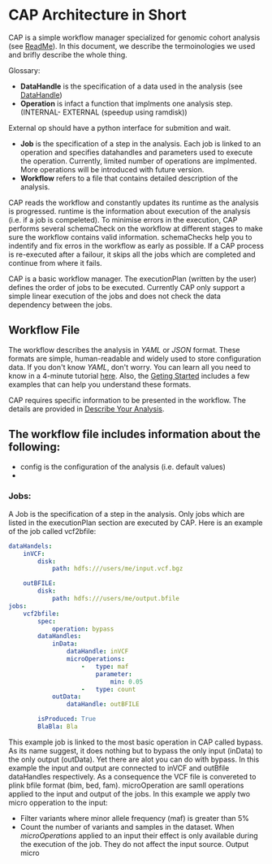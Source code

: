 # CAP Architecture in Short

CAP is a simple workflow manager specialized for genomic cohort analysis (see [ReadMe](../README.md)). In this document, we describe the termoinologies we used and brifly describe the whole thing. 

Glossary:
- **DataHandle** is the specification of a data used in the analysis (see [DataHandle](DataHandle.md))
- **Operation** is infact a function that implments one analysis step. (INTERNAL- EXTERNAL (speedup using ramdisk))

External op should have a python interface for submition and wait.

- **Job** is the specification of a step in the analysis. Each job is linked to an operation and specifies datahandles and parameters used to execute the operation. Currently, limited number of operations are implmented. More operations will be introduced with future version.
- **Workflow** refers to a file that contains detailed description of the analysis.


CAP reads the workflow and constantly updates its runtime as the analysis is progressed.
runtime is the information about execution of the analysis (i.e. if a job is compeleted).
To minimise errors in the execution, CAP performs several schemaCheck on the workflow at different stages to make sure the workflow contains valid information.
schemaChecks help you to indentify and fix erros in the workflow as early as possible.
If a CAP process is re-executed after a failour, it skips all the jobs which are completed and continue from where it fails.

CAP is a basic workflow manager. The executionPlan (written by the user) defines the order of jobs to be executed. Currently CAP only support a simple linear execution of the jobs and does not check the data dependency between the jobs.


## Workflow File
The workflow describes the analysis in *YAML* or *JSON* format. These formats are simple, human-readable and widely used to store configuration data. If you don't know *YAML*, don't worry. You can learn all you need to know in a 4-minute tutorial [here](https://youtu.be/0fbnyS_lHW4). Also, the [Geting Started](GetingStarted.md) includes a few examples that can help you understand these formats.

CAP requires specific information to be presented in the workflow. The details are provided in [Describe Your Analysis](docs/DescribeAnalysis.md).

The workflow file includes information about the following:
- 
- config is the configuration of the analysis (i.e. default values)
- 


### Jobs:
A Job is the specification of a step in the analysis. Only jobs which are listed in the executionPlan section are executed by CAP. Here is an example of the job called vcf2bfile:

```yaml
dataHandels:
    inVCF:
        disk:
            path: hdfs:///users/me/input.vcf.bgz

    outBFILE:
        disk:
            path: hdfs:///users/me/output.bfile
jobs:
    vcf2bfile:
        spec:
            operation: bypass
        dataHandles:
            inData:
                dataHandle: inVCF
                microOperations:
                    -   type: maf
                        parameter:
                            min: 0.05
                    -   type: count
            outData:
                dataHandle: outBFILE

        isProduced: True
        BlaBla: Bla
```

This example job is linked to the most basic operation in CAP called bypass.
As its name suggest, it does nothing but to bypass the only input (inData) to the only output (outData).
Yet there are alot you can do with bypass.
In this example the input and output are connected to inVCF and outBfile dataHandles respectively.
As a consequence the VCF file is convereted to plink bfile format (bim, bed, fam).
microOperation are samll operations applied to the input and output of the jobs.
In this example we apply two micro opperation to the input:
- Filter variants where minor allele frequency (maf) is greater than 5%
- Count the number of variants and samples in the dataset. 
When *microOperations* applied to an input their effect is only available during the execution of the job.
They do not affect the input source.
Output micro 

